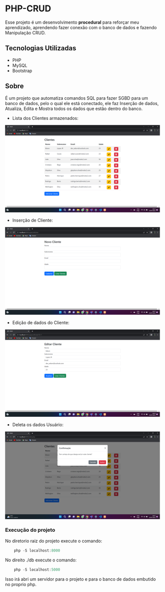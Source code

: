 # PHP-CRUD

Esse projeto é um desenvolvimento **procedural** para reforçar meu aprendizado, aprendendo fazer conexão com o banco de dados e fazendo Manipulação CRUD.

## Tecnologias Utilizadas

- PHP
- MySQL
- Bootstrap

## Sobre

É um projeto que automatiza comandos SQL para fazer SGBD para um banco de dados, pelo o qual ele está conectado, ele faz Inserção de dados, Atualiza, Edita e Mostra todos os dados que estão dentro do banco.

- Lista dos Clientes armazenados:

![lista-clientes](./img/image.png)

- Inserção de Cliente:

![insercao-cliente](./img/image-1.png)

- Edição de dados do Cliente:

![edita-cliente](./img/image-2.png)

- Deleta os dados Usuário: 

![Alt text](./img/image-3.png)

### Execução do projeto

No diretorio raiz do projeto execute o comando:

```csharp
    php -S localhost:8000
```

No direito ./db execute o comando:

```csharp
    php -S localhost:5000
```

Isso irá abri um servidor para o projeto e para o banco de dados embutido no proprio php.